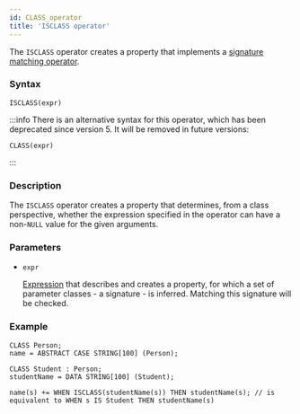 ```yaml
---
id: CLASS_operator
title: 'ISCLASS operator'
---
```


The `ISCLASS` operator creates a property that implements a [signature matching operator](Property_signature_ISCLASS.md).

### Syntax

```
ISCLASS(expr) 
```

:::info
There is an alternative syntax for this operator, which has been deprecated since version 5. It will be removed in future versions:
```
CLASS(expr)
```
:::

### Description

The `ISCLASS` operator creates a property that determines, from a class perspective, whether the expression specified in the operator can have a non-`NULL` value for the given arguments.

### Parameters

- `expr`

    [Expression](Expression.md) that describes and creates a property, for which a set of parameter classes - a signature - is inferred. Matching this signature will be checked.

### Example

```lsf
CLASS Person;
name = ABSTRACT CASE STRING[100] (Person);

CLASS Student : Person;
studentName = DATA STRING[100] (Student);

name(s) += WHEN ISCLASS(studentName(s)) THEN studentName(s); // is equivalent to WHEN s IS Student THEN studentName(s)
```
